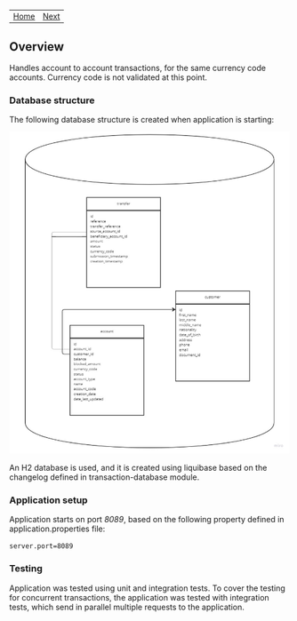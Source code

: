 <table>
  <tr>
    <td><a href="../README.md">Home</a></td>
    <td><a href="apis.md">Next</a></td>
  </tr>
</table>

## Overview

Handles account to account transactions, for the same currency code accounts.
Currency code is not validated at this point.

### Database structure
The following database structure is created when application is starting:

![database-structure](images/database-structure.jpg)

An H2 database is used, and it is created using liquibase based on the changelog defined in transaction-database module.

### Application setup
Application starts on port _8089_, based on the following property defined in application.properties file:
```
server.port=8089
```

### Testing
Application was tested using unit and integration tests.
To cover the testing for concurrent transactions, the application was tested with integration tests, which send in parallel multiple requests to the application.
